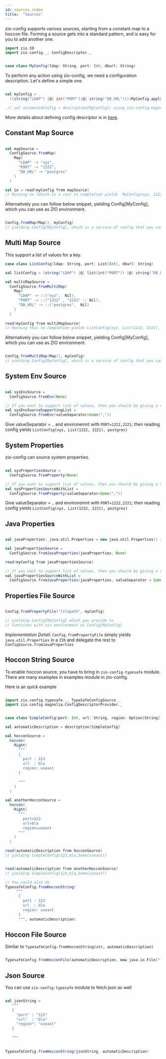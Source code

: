 ```yaml
---
id: sources_index
title:  "Sources"
---
```


zio-config supports various sources, starting from a constant map to a hoccon file.
Forming a source gets into a standard pattern, and is easy for you to add another one.

```scala mdoc:silent
import zio.IO
import zio.config._, ConfigDescriptor._

```

```scala mdoc:silent

case class MyConfig(ldap: String, port: Int, dburl: String)

```

To perform any action using zio-config, we need a configuration description.
Let's define a simple one.


```scala mdoc:silent

val myConfig =
  ((string("LDAP") |@| int("PORT")|@| string("DB_URL")))(MyConfig.apply, MyConfig.unapply)

 // val automatedConfig = description[MyConfig]; using zio-config-magnolia

```

More details about defining config descriptor is in [here](../configdescriptor/index.md).


## Constant Map Source

```scala mdoc:silent

val mapSource =
  ConfigSource.fromMap(
    Map(
      "LDAP" -> "xyz",
      "PORT" -> "1222",
      "DB_URL" -> "postgres"
    )
  )  

val io = read(myConfig from mapSource)
// Running io (which is a zio) to completion yields  MyConfig(xyz, 1222, postgres)

```

Alternatively you can follow below snippet,  yielding Config[MyConfig], which you can use as ZIO environment.

```scala mdoc:silent

Config.fromMap(Map(), myConfig)
// yielding Config[MyConfig], which is a service of config that you can use as ZIO environments.


```

## Multi Map Source

This support a list of values for a key.

```scala mdoc:silent
case class ListConfig(ldap: String, port: List[Int], dburl: String)

val listConfig = (string("LDAP") |@| list(int("PORT")) |@| string("DB_URL"))(ListConfig.apply, ListConfig.unapply)

val multiMapSource =
  ConfigSource.fromMultiMap(
    Map(
      "LDAP" -> ::("xyz",  Nil),
      "PORT" -> ::("1222" , "2221" :: Nil),
      "DB_URL" -> ::("postgres",  Nil)
    )
  )
  
read(myConfig from multiMapSource)
// Running this to completion yields ListConfig(xyz, List(1222, 2221), postgres)

```

Alternatively you can follow below snippet, yielding Config[MyConfig], which you can use as ZIO environment.

```scala mdoc:silent

Config.fromMultiMap(Map(), myConfig)
// yielding Config[MyConfig], which is a service of config that you can use as ZIO environments.

```

## System Env Source

```scala mdoc:silent

val sysEnvSource =
  ConfigSource.fromEnv(None)

// If you want to support list of values, then you should be giving a valueSeparator
val sysEnvSourceSupportingList = 
  ConfigSource.fromEnv(valueSeparator=Some(",")) 

```

Give valueSeparator =  `,` 
and environemnt with `PORT=1222,2221`; then reading config yields 
`ListConfig(xyz, List(1222, 2221), postgres)`

## System Properties

zio-config can source system properties.

```scala mdoc:silent

val sysPropertiesSource =
  ConfigSource.fromProperty(None)

// If you want to support list of values, then you should be giving a valueSeparator
val sysPropertiesSourceWithList = 
  ConfigSource.fromProperty(valueSeparator=Some(",")) 

```
Give valueSeparator =  `,` 
and environemnt with `PORT=1222,2221`; then reading config yields 
`ListConfig(xyz, List(1222, 2221), postgres)`


## Java Properties

```scala mdoc:silent

val javaProperties: java.util.Properties = new java.util.Properties() // Ideally loaded with values

val javaPropertiesSource =
  ConfigSource.fromJavaProperties(javaProperties, None)

read(myConfig from javaPropertiesSource)  

// If you want to support list of values, then you should be giving a valueSeparator
val javaPropertiesSourceWithList =
  ConfigSource.fromJavaProperties(javaProperties, valueSeparator = Some(","))
```

## Properties File Source

```scala mdoc:silent

Config.fromPropertyFile("filepath", myConfig)

// yielding Config[MyConfig] which you provide to 
// functions with zio environment as Config[MyConfig]

```

_Implementation Detail_: `Config.fromPropertyFile` simply yields `java.util.Properties` in a `ZIO` and delegate the rest to `ConfigSource.fromJavaProperties`

## Hoccon String Source

To enable hoccon source, you have to bring in `zio-config-typesafe` module.
There are many examples in examples module in zio-config. 

Here is an quick example

```scala mdoc:silent

import zio.config.typesafe._, TypeSafeConfigSource._
import zio.config.magnolia.ConfigDescriptorProvider._

```

```scala mdoc:silent

case class SimpleConfig(port: Int, url: String, region: Option[String])

val automaticDescription = description[SimpleConfig]

val hocconSource =
  hoccon(
    Right(
      """
      {
        port : 123
        url  : bla
        region: useast
      }
      
      """
    )
  )

val anotherHocconSource =
  hoccon(
    Right(
      """
        port=123
        url=bla
        region=useast
      """
    )
  )

read(automaticDescription from hocconSource)
// yielding SimpleConfig(123,bla,Some(useast))


read(automaticDescription from anotherHocconSource)
// yielding SimpleConfig(123,bla,Some(useast))

// You could also do
TypesafeConfig.fromHocconString(
     """
      {
        port : 123
        url  : bla
        region: useast
      }
      """, automaticDescription)


```

## Hoccon File Source

Similar to `TypesafeConfig.fromHocconString(str, automaticDescription)`

```scala mdoc:silent

TypesafeConfig.fromHocconFile(automaticDescription, new java.io.File("fileapth"))

```


## Json Source
You can use `zio-config-typesafe` module to fetch json as well


```scala mdoc:silent

val jsonString =
   """
   {
     "port" : "123"
     "url"  : "bla"
     "region": "useast"
   }
   
   """
    

TypesafeConfig.fromHocconString(jsonString, automaticDescription)


```